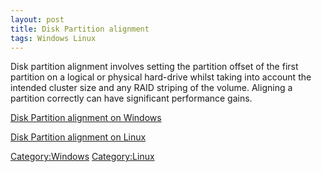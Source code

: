 ```yaml
---
layout: post 
title: Disk Partition alignment
tags: Windows Linux
---
```


Disk partition alignment involves setting the partition offset of the
first partition on a logical or physical hard-drive whilst taking into
account the intended cluster size and any RAID striping of the volume.
Aligning a partition correctly can have significant performance gains.

[Disk Partition alignment on
Windows](Disk_Partition_alignment_(Windows) "wikilink")

[Disk Partition alignment on
Linux](Disk_Partition_alignment_(Linux) "wikilink")

[Category:Windows](Category:Windows "wikilink")
[Category:Linux](Category:Linux "wikilink")

